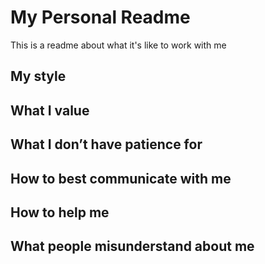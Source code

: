 # My Personal Readme
This is a readme about what it's like to work with me

## My style

## What I value

## What I don’t have patience for

## How to best communicate with me

## How to help me

## What people misunderstand about me

